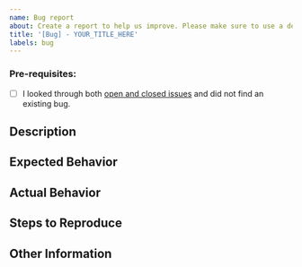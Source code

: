 ```yaml
---
name: Bug report
about: Create a report to help us improve. Please make sure to use a descriptive title for the issue.
title: '[Bug] - YOUR_TITLE_HERE'
labels: bug
---
```


### Pre-requisites:
- [ ] I looked through both [open and closed issues](../issues?utf8=✓&q=is%3Aissue) and did not find an existing bug.

## Description
<!-- Enter a description of the issue/bug below -->

## Expected Behavior
<!-- What should have happened? -->

## Actual Behavior
<!-- What actually happened? -->

## Steps to Reproduce
<!-- Be as descriptive as possible -->

## Other Information
<!-- Feel free to include versions, logs, screenshots, etc. if it will help with debugging -->

